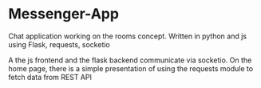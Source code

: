 # Messenger-App
Chat application working on the rooms concept. Written in python and js using Flask, requests, socketio

A the js frontend and the flask backend communicate via socketio.
On the home page, there is a simple presentation of using the requests module to fetch data from REST API
